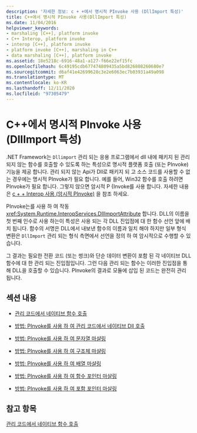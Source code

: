 ```yaml
---
description: '자세한 정보: c + +에서 명시적 PInvoke 사용 (DllImport 특성)'
title: C++에서 명시적 PInvoke 사용(DllImport 특성)
ms.date: 11/04/2016
helpviewer_keywords:
- marshaling [C++], platform invoke
- C++ Interop, platform invoke
- interop [C++], platform invoke
- platform invoke [C++], marshaling in C++
- data marshaling [C++], platform invoke
ms.assetid: 18e5218c-6916-48a1-a127-f66e22ef15fc
ms.openlocfilehash: 6c49195cdb677474809435a5bd826808260680e7
ms.sourcegitcommit: d6af41e42699628c3e2e6063ec7b03931a49a098
ms.translationtype: MT
ms.contentlocale: ko-KR
ms.lasthandoff: 12/11/2020
ms.locfileid: "97305479"
---
```

# <a name="using-explicit-pinvoke-in-c-dllimport-attribute"></a>C++에서 명시적 PInvoke 사용(DllImport 특성)

.NET Framework는 `Dllimport` 관리 되는 응용 프로그램에서 dll 내에 패키지 된 관리 되지 않는 함수를 호출할 수 있도록 하는 특성으로 명시적 플랫폼 호출 (또는 PInvoke) 기능을 제공 합니다. 관리 되지 않는 Api가 Dll로 패키지 되 고 소스 코드를 사용할 수 없는 경우에는 명시적 PInvoke가 필요 합니다. 예를 들어, Win32 함수를 호출 하려면 PInvoke가 필요 합니다. 그렇지 않으면 암시적 P {Invoke를 사용 합니다. 자세한 내용은 [c + + Interop 사용 (암시적 PInvoke)](../dotnet/using-cpp-interop-implicit-pinvoke.md) 을 참조 하세요.

PInvoke는를 사용 하 여 작동 <xref:System.Runtime.InteropServices.DllImportAttribute> 합니다. DLL의 이름을 첫 번째 인수로 사용 하는이 특성은 사용 되는 각 DLL 진입점에 대 한 함수 선언 앞에 배치 됩니다. 함수의 서명은 DLL에서 내보낸 함수의 이름과 일치 해야 하지만 일부 형식 변환은 `DllImport` 관리 되는 형식 측면에서 선언을 정의 하 여 암시적으로 수행할 수 있습니다.

그 결과는 필요한 전환 코드 (또는 썽크)와 단순 데이터 변환이 포함 된 각 네이티브 DLL 함수에 대 한 관리 되는 진입점입니다. 그런 다음 관리 되는 함수는 이러한 진입점을 통해 DLL을 호출할 수 있습니다. PInvoke의 결과로 모듈에 삽입 된 코드는 완전히 관리 됩니다.

## <a name="in-this-section"></a>섹션 내용

- [관리 코드에서 네이티브 함수 호출](../dotnet/calling-native-functions-from-managed-code.md)

- [방법: PInvoke를 사용 하 여 관리 코드에서 네이티브 Dll 호출](../dotnet/how-to-call-native-dlls-from-managed-code-using-pinvoke.md)

- [방법: PInvoke를 사용 하 여 문자열 마샬링](../dotnet/how-to-marshal-strings-using-pinvoke.md)

- [방법: PInvoke를 사용 하 여 구조체 마샬링](../dotnet/how-to-marshal-structures-using-pinvoke.md)

- [방법: PInvoke를 사용 하 여 배열 마샬링](../dotnet/how-to-marshal-arrays-using-pinvoke.md)

- [방법: PInvoke를 사용 하 여 함수 포인터 마샬링](../dotnet/how-to-marshal-function-pointers-using-pinvoke.md)

- [방법: PInvoke를 사용 하 여 포함 포인터 마샬링](../dotnet/how-to-marshal-embedded-pointers-using-pinvoke.md)

## <a name="see-also"></a>참고 항목

[관리 코드에서 네이티브 함수 호출](../dotnet/calling-native-functions-from-managed-code.md)
